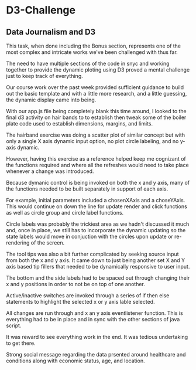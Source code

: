 # D3-Challenge
## Data Journalism and D3

This task, when done including the Bonus section, represents one of the most complex and intricate works we've been challenged with thus far. 

The need to have multiple sections of the code in snyc and working together to provide the dynamic ploting using D3 proved a mental challenge just to keep track of everything. 

Our course work over the past week provided sufficient guidance to build out the basic template and with a little more research, and a little guessing, the dynamic display came into being. 

With our app.js file being completely blank this time around, I looked to the final d3 activity on hair bands to to establish then tweak some of the boiler plate code used to establish dimensions, margins, and limits. 

The hairband exercise was doing a scatter plot of similar concept but with only a single X axis dynamic input option, no plot circle labeling, and no y-axis dynamic. 

However, having this exercise as a reference helped keep me cognizant of the functions required and where all the refreshes would need to take place whenever a change was introduced.

Because dymanic control is being invoked on both the x and y axis, many of the functions needed to be built separately in support of each axis. 

For example, initial parameters included a chosenXAxis and a choseYAxis. This would continue on down the line for update render and click functions as well as circle group and circle label functions. 

Circle labels was probably the trickiest area as we hadn't discussed it much and, once in place, we still has to incorporate the dynamic updating so the state labels would move in conjuction with the circles upon update or re-rendering of the screen. 

The tool tips was also a bit further complicated by seeking source input from both the x and y axis. It came down to just being another set X and Y axis based tip fillers that needed to be dynamically responsive to user input. 

The bottom and the side labels had to be spaced out through changing their x and y positions in order to not be on top of one another. 

Active/inactive switches are invoked through a series of if then else statements to highlight the selected x or y axis lable selected.

All changes are run through and x an y axis eventlistener function. This is everything had to be in place and in sync with the other sections of java script. 

It was reward to see everything work in the end. It was tedious undertaking to get there. 

Strong social message regarding the data prsented around healthcare and conditions along with economic status, age, and location. 
